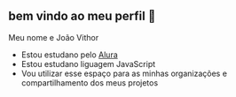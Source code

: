 ## bem vindo ao meu perfil 💚

Meu nome e João Vithor

- Estou estudano pelo [Alura](https://www.alura.com.br)
- Estou estudano liguagem JavaScript
- Vou utilizar esse espaço para as minhas organizações e compartilhamento dos meus projetos
